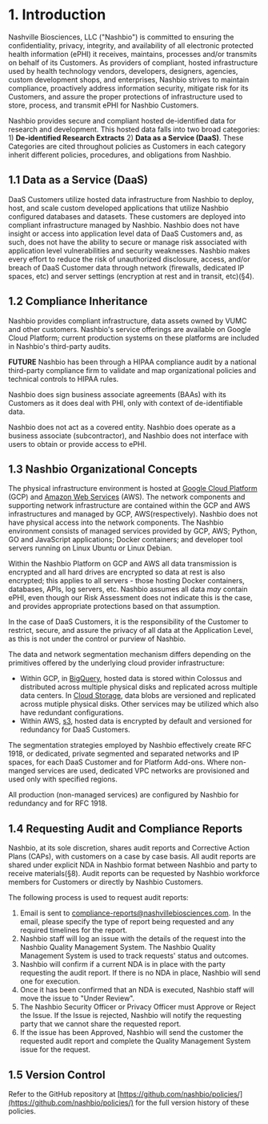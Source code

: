 # 1. Introduction

Nashville Biosciences, LLC ("Nashbio") is committed to ensuring the confidentiality, privacy, integrity, and availability of all electronic protected health information (ePHI) it receives, maintains, processes and/or transmits on behalf of its Customers. As providers of compliant, hosted infrastructure used by health technology vendors, developers, designers, agencies, custom development shops, and enterprises, Nashbio strives to maintain compliance, proactively address information security, mitigate risk for its Customers, and assure the proper protections of infrastructure used to store, process, and transmit ePHI for Nashbio Customers.

Nashbio provides secure and compliant hosted de-identified data for research and development. This hosted data falls into two broad categories: 1) **De-identified Research Extracts** 2) **Data as a Service (DaaS)**. These Categories are cited throughout policies as Customers in each category inherit different policies, procedures, and obligations from Nashbio.

## 1.1 Data as a Service (DaaS)

DaaS Customers utilize hosted data infrastructure from Nashbio to deploy, host, and scale custom developed applications that utilize Nashbio configured databases and datasets. These customers are deployed into compliant infrastructure managed by Nashbio. Nashbio does not have insight or access into application level data of DaaS Customers and, as such, does not have the ability to secure or manage risk associated with application level vulnerabilities and security weaknesses. Nashbio makes every effort to reduce the risk of unauthorized disclosure, access, and/or breach of DaaS Customer data through network (firewalls, dedicated IP spaces, etc) and server settings (encryption at rest and in transit, etc)(§4).

## 1.2 Compliance Inheritance

Nashbio provides compliant infrastructure, data assets owned by VUMC and other customers. Nashbio's service offerings are available on Google Cloud Platform; current production systems on these platforms are included in Nashbio's third-party audits.

**FUTURE** Nashbio has been through a HIPAA compliance audit by a national third-party compliance firm to validate and map organizational policies and technical controls to HIPAA rules. 

Nashbio does sign business associate agreements (BAAs) with its Customers as it does deal with PHI, only with context of de-identifiable data. 

Nashbio does not act as a covered entity. Nashbio does operate as a business associate (subcontractor), and Nashbio does not interface with users to obtain or provide access to ePHI. 

## 1.3 Nashbio Organizational Concepts

The physical infrastructure environment is hosted at [Google Cloud Platform](https://cloud.google.com/) (GCP) and [Amazon Web Services](https://aws.amazon.com/) (AWS). The network components and supporting network infrastructure are contained within the GCP and AWS infrastructures and managed by GCP, AWS(respectively). Nashbio does not have physical access into the network components. The Nashbio environment consists of managed services provided by GCP, AWS; Python, GO and JavaScript applications; Docker containers; and developer tool servers running on Linux Ubuntu or Linux Debian.

Within the Nashbio Platform on GCP and AWS all data transmission is encrypted and all hard drives are encrypted so data at rest is also encrypted; this applies to all servers - those hosting Docker containers, databases, APIs, log servers, etc. Nashbio assumes all data *may* contain ePHI, even though our Risk Assessment does not indicate this is the case, and provides appropriate protections based on that assumption.

In the case of DaaS Customers, it is the responsibility of the Customer to restrict, secure, and assure the privacy of all data at the Application Level, as this is not under the control or purview of Nashbio.

The data and network segmentation mechanism differs depending on the primitives offered by the underlying cloud provider infrastructure:

* Within GCP, in [BigQuery](https://cloud.google.com/solutions/bigquery-data-warehouse), hosted data is stored within Colossus and distributed across multiple physical disks and replicated across multiple data centers.  In [Cloud Storage](https://cloud.google.com/storage/docs/object-versioning), data blobs are versioned and replicated across mutiple physical disks.  Other services may be utilized which also have redundant configurations.
* Within AWS, [s3](https://docs.aws.amazon.com/AmazonS3/latest/dev/disaster-recovery-resiliency.html), hosted data is encrypted by default and versioned for redundancy for DaaS Customers.

The segmentation strategies employed by Nashbio effectively create RFC 1918, or dedicated, private segmented and separated networks and IP spaces, for each DaaS Customer and for Platform Add-ons.  Where non-manged services are used, dedicated VPC networks are provisioned and used only with specified regions.

All production (non-managed services) are configured by Nashbio for redundancy and for RFC 1918.

## 1.4 Requesting Audit and Compliance Reports

Nashbio, at its sole discretion, shares audit reports and Corrective Action Plans (CAPs), with customers on a case by case basis. All audit reports are shared under explicit NDA in Nashbio format between Nashbio and party to receive materials(§8). Audit reports can be requested by Nashbio workforce members for Customers or directly by Nashbio Customers.

The following process is used to request audit reports:

1. Email is sent to compliance-reports@nashvillebiosciences.com. In the email, please specify the type of report being requested and any required timelines for the report.
2. Nashbio staff will log an issue with the details of the request into the Nashbio Quality Management System. The Nashbio Quality Management System is used to track requests' status and outcomes.
3. Nashbio will confirm if a current NDA is in place with the party requesting the audit report. If there is no NDA in place, Nashbio will send one for execution.
4. Once it has been confirmed that an NDA is executed, Nashbio staff will move the issue to "Under Review".
5. The Nashbio Security Officer or Privacy Officer must Approve or Reject the Issue. If the Issue is rejected, Nashbio will notify the requesting party that we cannot share the requested report.
6. If the issue has been Approved, Nashbio will send the customer the requested audit report and complete the Quality Management System issue for the request.

## 1.5 Version Control

Refer to the GitHub repository at [https://github.com/nashbio/policies/](https://github.com/nashbio/policies/) for the full version history of these policies.
